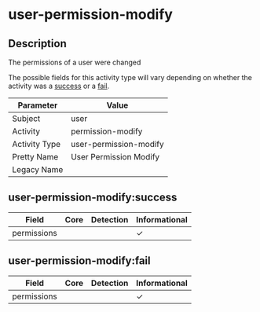 user-permission-modify
======================

Description
-----------
The permissions of a user were changed

The possible fields for this activity type will vary depending on whether the activity was a [success](#user-permission-modifysuccess) or a [fail](#user-permission-modifyfail).

| Parameter     | Value                  |
| ------------- | ---------------------- |
| Subject       | user                   |
| Activity      | permission-modify      |
| Activity Type | user-permission-modify |
| Pretty Name   | User Permission Modify |
| Legacy Name   |                        |

user-permission-modify:success
------------------------------

| Field       | Core | Detection | Informational |
| ----------- | ---- | --------- | ------------- |
| permissions |      |           | &#10003;      |

user-permission-modify:fail
---------------------------

| Field       | Core | Detection | Informational |
| ----------- | ---- | --------- | ------------- |
| permissions |      |           | &#10003;      |